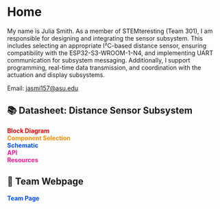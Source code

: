 # Home
My name is Julia Smith. As a member of STEMteresting (Team 301), I am responsible for designing and integrating the sensor subsystem. This includes selecting an appropriate I²C-based distance sensor, ensuring compatibility with the ESP32-S3-WROOM-1-N4, and implementing UART communication for subsystem messaging. Additionally, I support programming, real-time data transmission, and coordination with the actuation and display subsystems. <br>

Email: jasmi157@asu.edu <br>

## 📚 Datasheet: Distance Sensor Subsystem

<ul style="list-style-type: none; padding-left: 0;">
  <li>
    <a href="https://juliasmith141414.github.io/juliasmith-stemteresting/blockdiagram/" style="color:#e40303; text-decoration: none;"> <strong>Block Diagram</strong></a>
  </li>
  <li>
    <a href="https://juliasmith141414.github.io/juliasmith-stemteresting/componentselection/" style="color:#ff8c00; text-decoration: none;"> <strong>Component Selection</strong></a>
  </li>
  <li>
    <a href="https://juliasmith141414.github.io/juliasmith-stemteresting/schematic/" style="color:#004dff; text-decoration: none;"> <strong>Schematic</strong></a>
  </li>
  <li>
    <a href="https://juliasmith141414.github.io/juliasmith-stemteresting/api/" style="color:#ff1493; text-decoration: none;"> <strong>API</strong></a>
  </li>
  <li>
    <a href="https://juliasmith141414.github.io/juliasmith-stemteresting/resources/" style="color:#ff1493; text-decoration: none;"> <strong>Resources</strong></a>
  </li>
</ul>

## 👥 Team Webpage

<ul style="list-style-type: none; padding-left: 0;">
  <li>
    <a href="https://egr314-2025-s-301.github.io/main-page/" style="color:#004dff; text-decoration: none;"> <strong>Team Page</strong></a>
  </li>
</ul>

